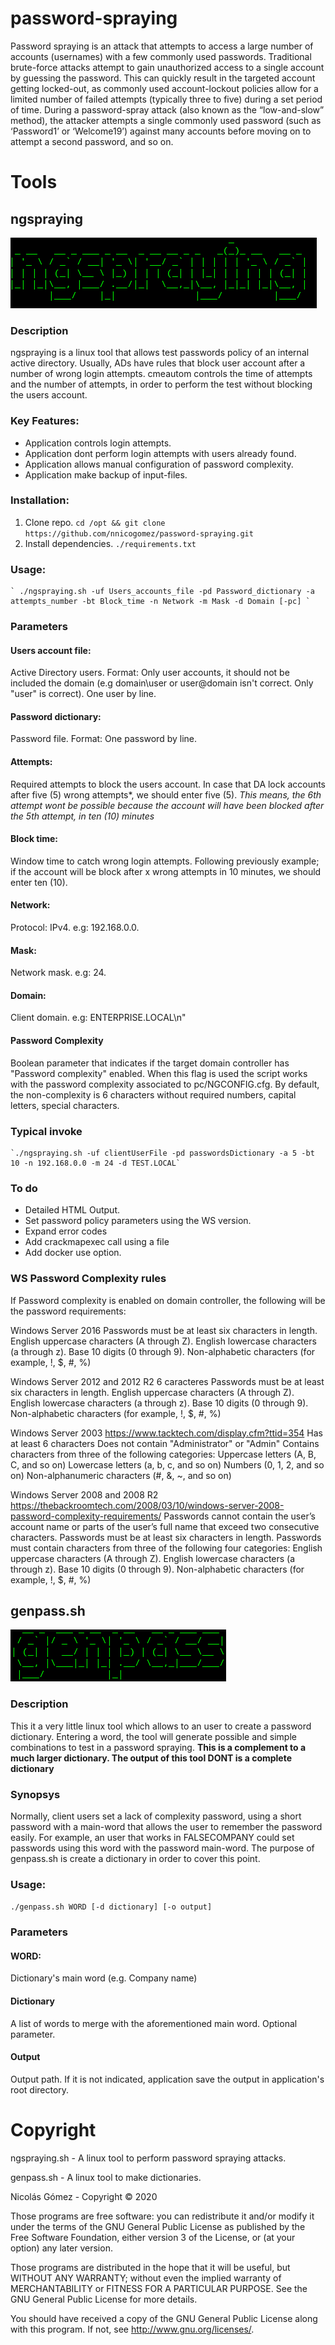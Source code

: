 # password-spraying

Password spraying is an attack that attempts to access a large number of accounts (usernames) with a few commonly used passwords. Traditional brute-force attacks attempt to gain unauthorized access to a single account by guessing the password. This can quickly result in the targeted account getting locked-out, as commonly used account-lockout policies allow for a limited number of failed attempts (typically three to five) during a set period of time. During a password-spray attack (also known as the “low-and-slow” method), the attacker attempts a single commonly used password (such as ‘Password1’ or ‘Welcome19’) against many accounts before moving on to attempt a second password, and so on.

# Tools

## ngspraying
            
![alt text](https://github.com/nnicogomez/password-spraying/blob/master/images/ngsp.PNG "Logo ngspraying")


### Description
ngspraying is a linux tool that allows test passwords policy of an internal active directory. Usually, ADs have rules that block user account after a number of wrong login attempts. cmeautom controls the time of attempts and the number of attempts, in order to perform the test without blocking the users account.

### Key Features:
- Application controls login attempts.
- Application dont perform login attempts with users already found.
- Application allows manual configuration of password complexity.
- Application make backup of input-files.

### Installation:
1. Clone repo.
	`cd /opt && git clone https://github.com/nnicogomez/password-spraying.git`
2. Install dependencies.
	`./requirements.txt`
	
### Usage:
	` ./ngspraying.sh -uf Users_accounts_file -pd Password_dictionary -a attempts_number -bt Block_time -n Network -m Mask -d Domain [-pc] `
### Parameters

#### Users account file:	 
Active Directory users. Format: Only user accounts, it should not be included the domain (e.g domain\user or user@domain isn't correct. Only "user" is correct). One user by line.
#### Password dictionary:
Password file. Format: One password by line.
#### Attempts:	
Required attempts to block the users account. In case that DA lock accounts after five (5) wrong attempts*, we should enter five (5).
*This means, the 6th attempt wont be possible because the account will have been blocked after the 5th attempt, in ten (10) minutes*
#### Block time:	
Window time to catch wrong login attempts. Following previously example; if the account will be block after x wrong attempts in 10 minutes, we should enter ten (10).
#### Network:	 
Protocol: IPv4. e.g: 192.168.0.0.
#### Mask:	
Network mask. e.g: 24.
#### Domain: 	
Client domain. e.g: ENTERPRISE.LOCAL\n"
#### Password Complexity
Boolean parameter that indicates if the target domain controller has "Password complexity" enabled. When this flag is used the script works with the password complexity associated to pc/NGCONFIG.cfg. By default, the non-complexity is 6 characters without required numbers, capital letters, special characters.

### Typical invoke
    `./ngspraying.sh -uf clientUserFile -pd passwordsDictionary -a 5 -bt 10 -n 192.168.0.0 -m 24 -d TEST.LOCAL`
### To do
- Detailed HTML Output.
- Set password policy parameters using the WS version.
- Expand error codes
- Add crackmapexec call using a file
- Add docker use option.

### WS Password Complexity rules
If Password complexity is enabled on domain controller, the following will be the password requirements:

Windows Server 2016
Passwords must be at least six characters in length.
English uppercase characters (A through Z).
English lowercase characters (a through z).
Base 10 digits (0 through 9).
Non-alphabetic characters (for example, !, $, #, %)

Windows Server 2012 and 2012 R2
6 caracteres
Passwords must be at least six characters in length.
English uppercase characters (A through Z).
English lowercase characters (a through z).
Base 10 digits (0 through 9).
Non-alphabetic characters (for example, !, $, #, %)

Windows Server 2003
https://www.tacktech.com/display.cfm?ttid=354
Has at least 6 characters
Does not contain "Administrator" or "Admin"
Contains characters from three of the following categories:
Uppercase letters (A, B, C, and so on)
Lowercase letters (a, b, c, and so on)
Numbers (0, 1, 2, and so on)
Non-alphanumeric characters (#, &, ~, and so on)

Windows Server 2008 and 2008 R2
https://thebackroomtech.com/2008/03/10/windows-server-2008-password-complexity-requirements/
Passwords cannot contain the user’s account name or parts of the user’s full name that exceed two consecutive characters.
Passwords must be at least six characters in length.
Passwords must contain characters from three of the following four categories:
English uppercase characters (A through Z).
English lowercase characters (a through z).
Base 10 digits (0 through 9).
Non-alphabetic characters (for example, !, $, #, %)
    
## genpass.sh

![alt text](https://github.com/nnicogomez/password-spraying/blob/master/images/gpss.PNG "Logo genpass.sh")

### Description
This it a very little linux tool which allows to an user to create a password dictionary. Entering a word, the tool will generate possible and simple combinations to test in a password spraying. **This is a complement to a much larger dictionary. The output of this tool DONT is a complete dictionary**

### Synopsys
Normally, client users set a lack of complexity password, using a short password with a main-word that allows the user to remember the password easily. For example, an user that works in FALSECOMPANY could set passwords using this word with the password main-word. The purpose of genpass.sh is create a dictionary in order to cover this point. 

### Usage:
`./genpass.sh WORD [-d dictionary] [-o output]`

### Parameters

#### WORD:	
Dictionary's main word (e.g. Company name)
#### Dictionary
A list of words to merge with the aforementioned main word. Optional parameter.
#### Output
Output path. If it is not indicated, application save the output in application's root directory.

# Copyright
ngspraying.sh - A linux tool to perform password spraying attacks.

genpass.sh - A linux tool to make dictionaries.

Nicolás Gómez - Copyright © 2020

Those programs are free software: you can redistribute it and/or modify it under the terms of the GNU General Public License as published by the Free Software Foundation, either version 3 of the License, or (at your option) any later version.

Those programs are distributed in the hope that it will be useful, but WITHOUT ANY WARRANTY; without even the implied warranty of MERCHANTABILITY or FITNESS FOR A PARTICULAR PURPOSE. See the GNU General Public License for more details.

You should have received a copy of the GNU General Public License along with this program. If not, see http://www.gnu.org/licenses/.
